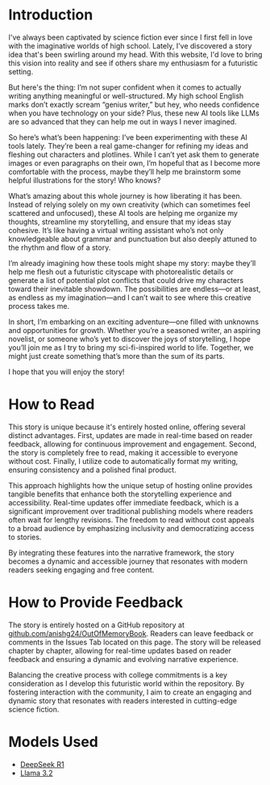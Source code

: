# Introduction

I've always been captivated by science fiction ever since I first fell in love with the imaginative worlds of high school. Lately, I've discovered a story idea that's been swirling around my head. With this website, I'd love to bring this vision into reality and see if others share my enthusiasm for a futuristic setting.

But here's the thing: I’m not super confident when it comes to actually writing anything meaningful or well-structured. My high school English marks don’t exactly scream “genius writer,” but hey, who needs confidence when you have technology on your side? Plus, these new AI tools like LLMs are so advanced that they can help me out in ways I never imagined.

So here’s what’s been happening: I’ve been experimenting with these AI tools lately. They’re been a real game-changer for refining my ideas and fleshing out characters and plotlines. While I can’t yet ask them to generate images or even paragraphs on their own, I’m hopeful that as I become more comfortable with the process, maybe they’ll help me brainstorm some helpful illustrations for the story! Who knows?

What’s amazing about this whole journey is how liberating it has been. Instead of relying solely on my own creativity (which can sometimes feel scattered and unfocused), these AI tools are helping me organize my thoughts, streamline my storytelling, and ensure that my ideas stay cohesive. It’s like having a virtual writing assistant who’s not only knowledgeable about grammar and punctuation but also deeply attuned to the rhythm and flow of a story.

I’m already imagining how these tools might shape my story: maybe they’ll help me flesh out a futuristic cityscape with photorealistic details or generate a list of potential plot conflicts that could drive my characters toward their inevitable showdown. The possibilities are endless—or at least, as endless as my imagination—and I can’t wait to see where this creative process takes me.

In short, I’m embarking on an exciting adventure—one filled with unknowns and opportunities for growth. Whether you’re a seasoned writer, an aspiring novelist, or someone who’s yet to discover the joys of storytelling, I hope you’ll join me as I try to bring my sci-fi-inspired world to life. Together, we might just create something that’s more than the sum of its parts.

I hope that you will enjoy the story!

# How to Read

This story is unique because it's entirely hosted online, offering several distinct advantages. First, updates are made in real-time based on reader feedback, allowing for continuous improvement and engagement. Second, the story is completely free to read, making it accessible to everyone without cost. Finally, I utilize code to automatically format my writing, ensuring consistency and a polished final product.

This approach highlights how the unique setup of hosting online provides tangible benefits that enhance both the storytelling experience and accessibility. Real-time updates offer immediate feedback, which is a significant improvement over traditional publishing models where readers often wait for lengthy revisions. The freedom to read without cost appeals to a broad audience by emphasizing inclusivity and democratizing access to stories.

By integrating these features into the narrative framework, the story becomes a dynamic and accessible journey that resonates with modern readers seeking engaging and free content.

# How to Provide Feedback


The story is entirely hosted on a GitHub repository at [github.com/anishg24/OutOfMemoryBook](https://github.com/anishg24/OutOfMemoryBook). Readers can leave feedback or comments in the Issues Tab located on this page. The story will be released chapter by chapter, allowing for real-time updates based on reader feedback and ensuring a dynamic and evolving narrative experience.

Balancing the creative process with college commitments is a key consideration as I develop this futuristic world within the repository. By fostering interaction with the community, I aim to create an engaging and dynamic story that resonates with readers interested in cutting-edge science fiction.


# Models Used

- [DeepSeek R1](https://ollama.com/library/deepseek-r1)
- [Llama 3.2](https://ollama.com/library/llama3.2)
